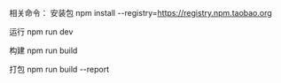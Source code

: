 相关命令：
安装包
npm install --registry=https://registry.npm.taobao.org

运行
npm run dev

构建
npm run build

打包
npm run build --report

